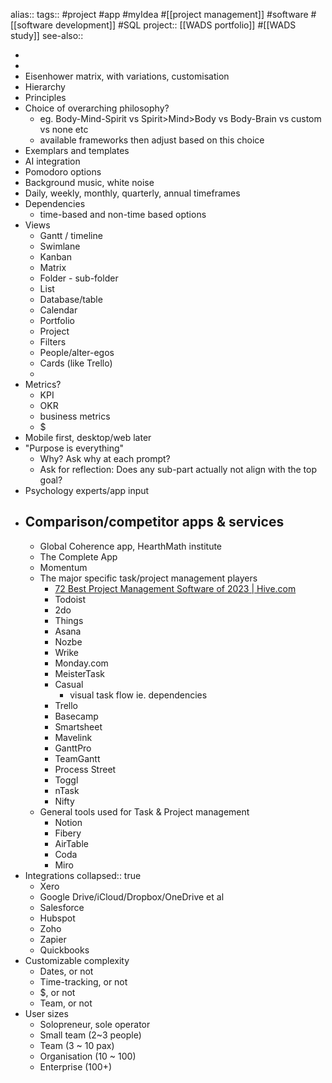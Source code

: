 alias::
tags:: #project #app #myIdea #[[project management]] #software #[[software development]] #SQL 
project:: [[WADS portfolio]] #[[WADS study]] 
see-also::

-
-
- Eisenhower matrix, with variations, customisation
- Hierarchy
- Principles
- Choice of overarching philosophy?
	- eg. Body-Mind-Spirit vs Spirit>Mind>Body vs Body-Brain vs custom vs none etc
	- available frameworks then adjust based on this choice
- Exemplars and templates
- AI integration
- Pomodoro options
- Background music, white noise
- Daily, weekly, monthly, quarterly, annual timeframes
- Dependencies
	- time-based and non-time based options
- Views
	- Gantt / timeline
	- Swimlane
	- Kanban
	- Matrix
	- Folder - sub-folder
	- List
	- Database/table
	- Calendar
	- Portfolio
	- Project
	- Filters
	- People/alter-egos
	- Cards (like Trello)
	-
- Metrics?
	- KPI
	- OKR
	- business metrics
	- $
- Mobile first, desktop/web later
- "Purpose is everything"
	- Why? Ask why at each prompt?
	- Ask for reflection: Does any sub-part actually not align with the top goal?
- Psychology experts/app input
- Comparison/competitor apps & services
	-
	- Global Coherence app, HearthMath institute
	- The Complete App
	- Momentum
	- The major specific task/project management players
		- [72 Best Project Management Software of 2023 | Hive.com](https://hive.com/blog/project-management-software/)
		- Todoist
		- 2do
		- Things
		- Asana
		- Nozbe
		- Wrike
		- Monday.com
		- MeisterTask
		- Casual
			- visual task flow ie. dependencies
		- Trello
		- Basecamp
		- Smartsheet
		- Mavelink
		- GanttPro
		- TeamGantt
		- Process Street
		- Toggl
		- nTask
		- Nifty
	- General tools used for Task & Project management
		- Notion
		- Fibery
		- AirTable
		- Coda
		- Miro
- Integrations
  collapsed:: true
	- Xero
	- Google Drive/iCloud/Dropbox/OneDrive et al
	- Salesforce
	- Hubspot
	- Zoho
	- Zapier
	- Quickbooks
- Customizable complexity
	- Dates, or not
	- Time-tracking, or not
	- $, or not
	- Team, or not
- User sizes
	- Solopreneur, sole operator
	- Small team (2~3 people)
	- Team (3 ~ 10 pax)
	- Organisation (10 ~ 100)
	- Enterprise (100+)